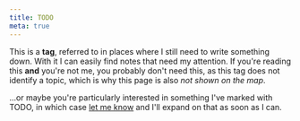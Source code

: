 ```yaml
---
title: TODO
meta: true
---
```


This is a **tag**, referred to in places where I still need to write something down. With it I can easily find notes that need my attention. If you're reading this **and** you're not me, you probably don't need this, as this tag does not identify a topic, which is why this page is also *not shown on the map*.

...or maybe you're particularly interested in something I've marked with TODO, in which case [let me know](https://dside.ru/en/) and I'll expand on that as soon as I can.
